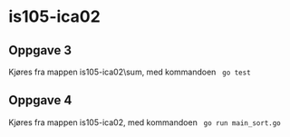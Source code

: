 # is105-ica02

## Oppgave 3
Kjøres fra mappen is105-ica02\sum, med kommandoen ` go test`

## Oppgave 4
Kjøres fra mappen is105-ica02, med kommandoen ` go run main_sort.go`